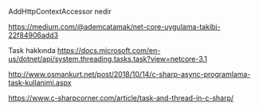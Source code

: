 ﻿AddHttpContextAccessor  nedir 

https://medium.com/@ademcatamak/net-core-uygulama-takibi-22f84906add3

Task hakkında 
https://docs.microsoft.com/en-us/dotnet/api/system.threading.tasks.task?view=netcore-3.1

http://www.osmankurt.net/post/2018/10/14/c-sharp-async-programlama-task-kullanimi.aspx

https://www.c-sharpcorner.com/article/task-and-thread-in-c-sharp/
